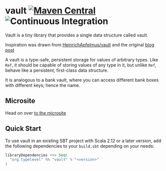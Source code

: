 # vault [![Maven Central](https://maven-badges.herokuapp.com/maven-central/org.typelevel/vault_2.12/badge.svg)](https://maven-badges.herokuapp.com/maven-central/org.typelevel/vault_2.12) ![Continuous Integration](https://github.com/typelevel/vault/workflows/Continuous%20Integration/badge.svg)

Vault is a tiny library that provides a single data structure called vault.

Inspiration was drawn from [HeinrichApfelmus/vault](https://github.com/HeinrichApfelmus/vault) and the original [blog post](https://apfelmus.nfshost.com/blog/2011/09/04-vault.html)

A vault is a type-safe, persistent storage for values of arbitrary types. Like `Ref`, it should be capable of storing values of any type in it, but unlike `Ref`, behave like a persistent, first-class data structure.

It is analogous to a bank vault, where you can access different bank boxes with different keys; hence the name.

## Microsite

Head on over [to the microsite](https://typelevel.org/vault/)

## Quick Start

To use vault in an existing SBT project with Scala 2.12 or a later version, add the following dependencies to your
`build.sbt` depending on your needs:

```scala
libraryDependencies ++= Seq(
  "org.typelevel" %% "vault" % "<version>"
)
```
